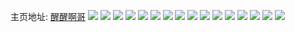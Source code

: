 主页地址: [醒醒啊哥](https://weibo.com/u/3579431027) 
![](https://wx4.sinaimg.cn/mw2000/d559c873ly1h9pqk4hf4oj22ii1wsqv5.jpg) 
![](https://wx4.sinaimg.cn/mw2000/d559c873ly1h9pqid14i6j21fs35sk5b.jpg) 
![](https://wx4.sinaimg.cn/mw2000/d559c873ly1h9pqo3b1b6j20wh1dfdqd.jpg) 
![](https://wx4.sinaimg.cn/mw2000/d559c873gy1h923qth45hj20tn0kfdmv.jpg) 
![](https://wx4.sinaimg.cn/mw2000/d559c873gy1h7z517fmndj20s5165gp2.jpg) 
![](https://wx4.sinaimg.cn/mw2000/d559c873gy1h7wjmzstahj20j60h1q4f.jpg) 
![](https://wx4.sinaimg.cn/mw2000/d559c873gy1h7wjn0l266j20u00rrgok.jpg) 
![](https://wx4.sinaimg.cn/mw2000/d559c873gy1h7wjmzc4a3j20j60gq75y.jpg) 
![](https://wx4.sinaimg.cn/mw2000/d559c873gy1h7ohpnclgbj20wi0npgnb.jpg) 
![](https://wx4.sinaimg.cn/mw2000/d559c873gy1h7jknrdjtyj20wi0kp0wc.jpg) 
![](https://wx4.sinaimg.cn/mw2000/d559c873gy1h6fows0t6kj20sg1pjahh.jpg) 
![](https://wx4.sinaimg.cn/mw2000/d559c873gy1h63xj7641dj20u00u00xe.jpg) 
![](https://wx4.sinaimg.cn/mw2000/d559c873gy1h63xj7sx3xj20u00u0gqe.jpg) 
![](https://wx4.sinaimg.cn/mw2000/d559c873gy1h57gi27x2lj20wi0ghwfw.jpg) 
![](https://wx4.sinaimg.cn/mw2000/d559c873gy1h4y4j57reij20sg1rs12p.jpg) 
![](https://wx4.sinaimg.cn/mw2000/d559c873gy1h4y4lb53kmj20u00u0ahz.jpg) 
